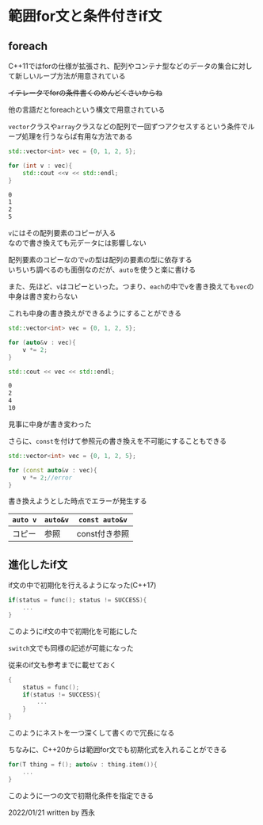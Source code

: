 # 範囲for文と条件付きif文

## foreach

C++11ではforの仕様が拡張され、配列やコンテナ型などのデータの集合に対して新しいループ方法が用意されている

~~イテレータでforの条件書くのめんどくさいからね~~

他の言語だとforeachという構文で用意されている

`vector`クラスや`array`クラスなどの配列で一回ずつアクセスするという条件でループ処理を行うならば有用な方法である

```C++
std::vector<int> vec = {0, 1, 2, 5};

for (int v : vec){
    std::cout <<v << std::endl;
}
```

```markdown
0
1
2
5
```

`v`にはその配列要素のコピーが入る  
なので書き換えても元データには影響しない

配列要素のコピーなので`v`の型は配列の要素の型に依存する  
いちいち調べるのも面倒なのだが、`auto`を使うと楽に書ける

また、先ほど、`v`はコピーといった。つまり、`each`の中で`v`を書き換えても`vec`の中身は書き変わらない  

これも中身の書き換えができるようにすることができる

```C++
std::vector<int> vec = {0, 1, 2, 5};

for (auto&v : vec){
    v *= 2;
}

std::cout << vec << std::endl;
```

```markdown
0
2
4
10
```

見事に中身が書き変わった

さらに、`const`を付けて参照元の書き換えを不可能にすることもできる

```C++
std::vector<int> vec = {0, 1, 2, 5};

for (const auto&v : vec){
    v *= 2;//error
}
```

書き換えようとした時点でエラーが発生する

|`auto v`|`auto&v`|`const auto&v`|
|-|-|-|
|コピー|参照|const付き参照|

## 進化したif文

if文の中で初期化を行えるようになった(C++17)

```C++
if(status = func(); status != SUCCESS){
    ...
}
```

このようにif文の中で初期化を可能にした

`switch`文でも同様の記述が可能になった

従来のif文も参考までに載せておく

```C++
{
    status = func();
    if(status != SUCCESS){
        ...
    }
}
```

このようにネストを一つ深くして書くので冗長になる  

ちなみに、C++20からは範囲for文でも初期化式を入れることができる

```C++
for(T thing = f(); auto&v : thing.item()){
    ...
}
```

このように一つの文で初期化条件を指定できる

2022/01/21
written by 西永
